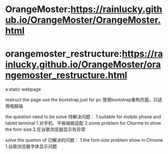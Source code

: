 # OrangeMoster:https://rainlucky.github.io/OrangeMoster/OrangeMoster.html
# orangemoster_restructure:https://rainlucky.github.io/OrangeMoster/orangemoster_restructure.html
a static webpage

restruct the page use the bootstrap,just for pc
使用bootstrap重构页面，只适用电脑端

the question need to be solve
待解决问题：
1.suitable for mobile phone and tablet terminal
1.对手机、平板端做适配
2.some problem for Chorme to show the font-size
2.在谷歌浏览器显示有异常

solve the quetion of
已解决的问题：
1.the font-size problem show in Chrome
1.谷歌浏览器字体显示问题
